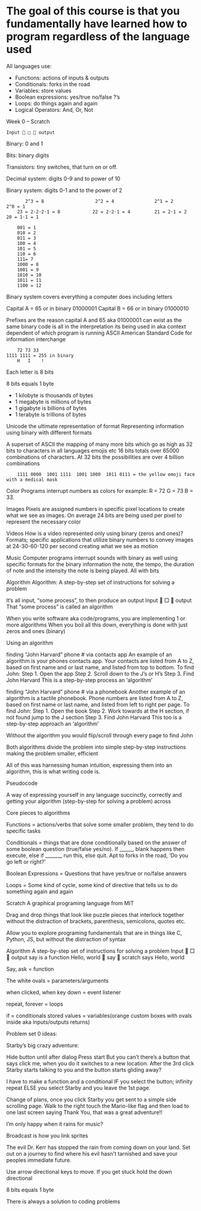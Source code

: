 # The goal of this course is that you fundamentally have learned how to program regardless of the language used

All languages use: 
 
* Functions: actions of inputs & outputs
* Conditionals: forks in the road
* Variables: store values
* Boolean expressions: yes/true no/false ?’s
* Loops: do things again and again
* Logical Operators: And, Or, Not  
 
Week 0 – Scratch

	Input  □  output

Binary: 0 and 1

Bits: binary digits 

Transistors: tiny switches, that turn on or off.  

Decimal system: digits 0-9 and to power of 10

Binary system: digits 0-1 and to the power of 2

           2^3 = 8                   2^2 = 4               2^1 = 2              2^0 = 1
        23 = 2⋅2⋅2⋅1 = 8            22 = 2⋅2⋅1 = 4         21 = 2⋅1 = 2          20 = 1⋅1 = 1
 
        001 = 1 
        010 = 2
        011 = 3
        100 = 4
        101 = 5
        110 = 6
        111= 7
        1000 = 8
        1001 = 9
        1010 = 10
        1011 = 11
        1100 = 12 

Binary system covers everything a computer does including letters

Capital A = 65 or in binary 01000001
Capital B = 66 or in binary 01000010

Prefixes are the reason capital A and 65 aka 01000001 can exist as the same binary code is all in the interpretation its being used in aka context dependent of which program is running
ASCII American Standard Code for information interchange

        72 73 33                                                                 1111 1111 = 255 in binary 
        H   I    ! 
Each letter is 8 bits 

8 bits equals 1 byte

* 1 kilobyte is thousands of bytes
* 1 megabyte is millions of bytes
* 1 gigabyte is billions of bytes
* 1 terabyte is trillions of bytes

Unicode the ultimate representation of format
Representing information using binary with different formats

 A superset of ASCII the mapping of many more bits which go as high as 32 bits to characters in all languages emojis etc 16 bits totals over 65000 combinations of characters.
At 32 bits the possibilities are over 4 billion combinations 

        1111 0000  1001 1111  1001 1000  1011 0111 = the yellow emoji face with a medical mask

Color
Programs interrupt numbers as colors for example: R = 72 G = 73 B = 33. 

Images
Pixels are assigned numbers in specific pixel locations to create what we see as images. On average 24 bits are being used per pixel to represent the necessary color

Videos
How is a video represented only using binary (zeros and ones)? Formats; specific applications that utilize binary numbers to convey images at 24-30-60-120 per second creating what we see as motion 

Music
Computer programs interrupt sounds with binary as well using specific formats for the binary information the note, the tempo, the duration of note and the intensity the note is being played. All with bits



Algorithm 
Algorithm: A step-by-step set of instructions for solving a problem

It’s all input, “some process”, to then produce an output
Input  □  output
That “some process” is called an algorithm

When you write software aka code/programs, you are implementing 1 or more algorithms
When you boil all this down, everything is done with just zeros and ones (binary)

Using an algorithm 

finding “John Harvard” phone # via contacts app
An example of an algorithm is your phones contacts app. Your contacts are listed from A to Z, based on first name and or last name, and listed from top to bottom. 
To find John: 
Step 1. Open the app
Step 2. Scroll down to the J’s or H’s
Step 3. Find John Harvard
This is a step-by-step process an ‘algorithm’


finding “John Harvard” phone # via a phonebook
Another example of an algorithm is a tactile phonebook. Phone numbers are listed from A to Z, based on first name or last name, and listed from left to right per page.
To find John:
Step 1. Open the book
Step 2. Work towards at the H section, if not found jump to the J section
Step 3. Find John Harvard 
This too is a step-by-step approach an ‘algorithm’

Without the algorithm you would flip/scroll through every page to find John

Both algorithms divide the problem into simple step-by-step instructions making the problem smaller, efficient

All of this was harnessing human intuition, expressing them into an algorithm, this is what writing code is.




Pseudocode

A way of expressing yourself in any language succinctly, correctly and getting your algorithm (step-by-step for solving a problem) across 

Core pieces to algorithms 

Functions = actions/verbs that solve some smaller problem, they tend to do specific tasks

Conditionals = things that are done conditionally based on the answer of some boolean question (true/false yes/no). If ______ blank happens then execute, else if _______ run this, else quit. Apt to forks in the road, ‘Do you go left or right?’

Boolean Expressions = Questions that have yes/true or no/false answers 

Loops = Some kind of cycle, some kind of directive that tells us to do something again and again


Scratch
A graphical programing language from MIT

Drag and drop things that look like puzzle pieces that interlock together without the distraction of brackets, parenthesis, semicolons, quotes etc.

Allow you to explore programing fundamentals that are in things like C, Python, JS, but without the distraction of syntax

Algorithm 
A step-by-step set of instructions for solving a problem
 Input  □  output
say is a function
Hello, world  say  scratch says Hello, world

Say, ask = function 

The white ovals = parameters/arguments

when clicked, when key down = event listener

repeat, forever = loops

if = conditionals 
stored values = variables(orange custom boxes with ovals inside aka inputs/outputs returns)


Problem set 0 ideas:

Starby’s big crazy adventure:

Hide button until after dialog 
Press start 
But you can’t 
there’s a button that says click me, when you do it switches to a new location. After the 3rd click Starby starts talking to you 
and the button starts gliding away? 


I have to make a function and a conditional 
IF you select the button; infinity repeat
ELSE you select Starby and you leave the 1st page.


Change of plans, once you click Starby you get sent to a simple side scrolling page. Walk to the right touch the Mario-like flag and then load to one last screen saying Thank You, that was a great adventure!!

I’m only happy when it rains for music?

Broadcast is how you link sprites 

The evil Dr. Kerr has stopped the rain from coming down on your land. Set out on a journey to find where his evil hasn't tarnished and save your peoples immediate future. 

Use arrow directional keys to move. If you get stuck hold the down directional



8 bits equals 1 byte

There is always a solution to coding problems
